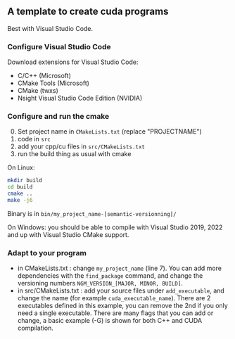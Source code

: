 ## A template to create cuda programs

Best with Visual Studio Code.

### Configure Visual Studio Code

Download extensions for Visual Studio Code:

- C/C++ (Microsoft)
- CMake Tools (Microsoft)
- CMake (twxs)
- Nsight Visual Studio Code Edition (NVIDIA)

### Configure and run the cmake

0. Set project name in `CMakeLists.txt` (replace "PROJECTNAME")
1. code in `src`
2. add your cpp/cu files in `src/CMakeLists.txt`
3. run the build thing as usual with cmake

On Linux:

```bash
mkdir build
cd build
cmake ..
make -j6
```

Binary is in `bin/my_project_name-[semantic-versionning]/`

On Windows: you should be able to compile with Visual Studio 2019, 2022 and up with Visual Studio CMake support.

### Adapt to your program

- in CMakeLists.txt : change `my_project_name` (line 7). You can add more dependencies with the `find_package` command, and change the versioning numbers `NGM_VERSION_[MAJOR, MINOR, BUILD]`.
- in src/CMakeLists.txt : add your source files under `add_executable`, and change the name (for example `cuda_executable_name`). There are 2 executables defined in this example, you can remove the 2nd if you only need a single executable. There are many flags that you can add or change, a basic example (-G) is shown for both C++ and CUDA compilation.


